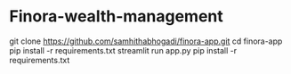 # Finora-wealth-management

git clone https://github.com/samhithabhogadi/finora-app.git
cd finora-app
pip install -r requirements.txt
streamlit run app.py
pip install -r requirements.txt
